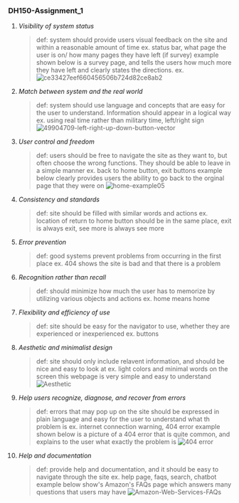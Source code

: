 ### **DH150-Assignment_1**

1. *Visibility of system status*
    > def: system should provide users visual feedback on the site and within a reasonable amount of time
    > ex. status bar, what page the user is on/ how many pages they have left (if survey)
    > example shown below is a survey page, and tells the users how much more they have left and clearly states the directions.
    > ex. ![ce33427eef660456506b724d82ce8ab2](https://user-images.githubusercontent.com/59623119/72315437-a6f6ee00-3647-11ea-84d7-a6df7f35282f.png)

2. *Match between system and the real world*
    > def: system should use language and concepts that are easy for the user to understand. Information should appear in a logical way
    > ex. using real time rather than military time, left/right sign
      ![49904709-left-right-up-down-button-vector](https://user-images.githubusercontent.com/59623119/71937122-46a41000-3160-11ea-9b45-821821929473.jpg)
  
3. *User control and freedom*
    > def: users should be free to navigate the site as they want to, but often choose the wrong functions. They should be able to leave in a simple manner
    > ex. back to home button, exit buttons
    > example below clearly provides users the ability to go back to the orginal page that they were on
    > ![home-example05](https://user-images.githubusercontent.com/59623119/72315598-38666000-3648-11ea-984e-a1fc2592214a.jpg)

4. *Consistency and standards*
    > def: site should be filled with similar words and actions
    > ex. location of return to home button should be in the same place, exit is always exit, see more is always see more
   
5. *Error prevention*
    > def: good systems prevent problems from occurring in the first place
    > ex. 404 shows the site is bad and that there is a problem
     
6. *Recognition rather than recall*
    > def: should minimize how much the user has to memorize by utilizing various objects and actions
    > ex. home means home

7. *Flexibility and efficiency of use*
    > def: site should be easy for the navigator to use, whether they are experienced or inexperienced 
    > ex. buttons
    

8. *Aesthetic and minimalist design*
    > def: site should only include relavent information, and should be nice and easy to look at
    > ex. light colors and minimal words on the screen
    > this webpage is very simple and easy to understand
      ![Aesthetic](https://user-images.githubusercontent.com/59623119/71936136-7271c680-315d-11ea-88a1-9593ee7a602d.png)

9. *Help users recognize, diagnose, and recover from errors*
    > def: errors that may pop up on the site should be expressed in plain language and easy for the user to understand what th problem is
    > ex. internet connection warning, 404 error
    > example shown below is a picture of a 404 error that is quite common, and explains to the user what exactly the problem is
      ![404 error](https://user-images.githubusercontent.com/59623119/71935866-c5974980-315c-11ea-8671-7dd19d136874.png)
     
10. *Help and documentation*
    > def: provide help and documentation, and it should be easy to navigate through the site
    > ex. help page, faqs, search, chatbot
    > example below show's Amazon's FAQs page which answers many questions that users may have
       ![Amazon-Web-Services-FAQs](https://user-images.githubusercontent.com/59623119/71936287-d3999a00-315d-11ea-9bb9-5dceea0f9618.jpg)



